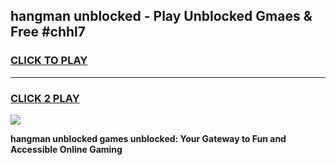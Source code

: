 
## hangman unblocked - Play Unblocked Gmaes & Free #chhl7
<h3>
<a href="https://news.freeplayer.one?title=hangman_unblocked&ref=24F">CLICK TO PLAY</a></h3>
<hr>

<h3>
<a href="https://news.freeplayer.one?title=hangman_unblocked&ref=24F">CLICK 2 PLAY</a>
  
</h3>

<a href="https://news.freeplayer.one?title=hangman_unblocked&ref=24F/"><img src="https://clearcache.store/games.png"></a>


**hangman unblocked games unblocked: Your Gateway to Fun and Accessible Online Gaming**
